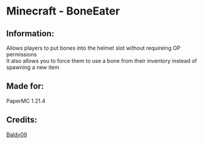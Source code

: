 # Minecraft - BoneEater

## Information:
Allows players to put bones into the helmet slot without requireing OP permissions<br>
It also allows you to force them to use a bone from their inventory instead of spawning a new item<br>

## Made for:
PaperMC 1.21.4

## Credits:
[Baldy09](<https://github.com/Baldywaldy09>)
